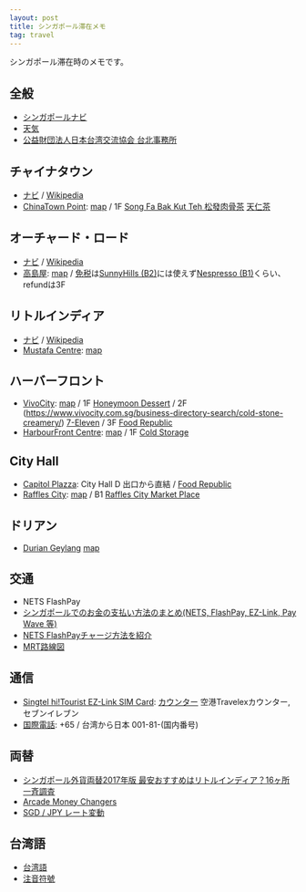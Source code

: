 ```yaml
---
layout: post
title: シンガポール滞在メモ
tag: travel
---
```

シンガポール滞在時のメモです。

## 全般 ##
* [シンガポールナビ](https://singapore.navi.com/)
* [天気](https://www.nea.gov.sg/weather)
* [公益財団法人日本台湾交流協会 台北事務所](https://www.sg.emb-japan.go.jp/itprtop_ja/index.html)

## チャイナタウン ##
* [ナビ](https://singapore.navi.com/miru/63/) / [Wikipedia](https://en.wikipedia.org/wiki/Chinatown,_Singapore)
* [ChinaTown Point](https://chinatownpoint.com.sg/): [map](https://goo.gl/maps/7uk1MPLgA2YTMS289) / 1F [Song Fa Bak Kut Teh 松發肉骨茶](https://songfa.com.sg/) [天仁茶](https://goo.gl/maps/UYuCXc9bm3f5kC8Z7)

## オーチャード・ロード ##
* [ナビ](https://singapore.navi.com/miru/42/) / [Wikipedia](https://en.wikipedia.org/wiki/Orchard_Road)
* [高島屋](https://www.takashimaya.com.sg/): [map](https://goo.gl/maps/9b7Y3jmCwgSKLYG39) / [免税](https://www.takashimaya.com.sg/ja/tourists-ja/%E5%85%8D%E7%A8%8E%E6%89%8B%E7%B6%9A%E3%81%8D/)は[SunnyHills (B2)](https://goo.gl/maps/98KYsXvkL7KSXWG99)には使えず[Nespresso (B1)](https://goo.gl/maps/rb2UAmZmxwzMJowPA)くらい、refundは3F

## リトルインディア ##
* [ナビ](https://singapore.navi.com/miru/56/) / [Wikipedia](https://en.wikipedia.org/wiki/Little_India,_Singapore)
* [Mustafa Centre](http://www.mustafa.com.sg/): [map](https://goo.gl/maps/v1jtnyE9WFTDH1fv5)

## ハーバーフロント ##
* [VivoCity](https://www.vivocity.com.sg/business-directory-search/): [map](https://goo.gl/maps/aiQCCxhZbDbs2t4AA) / 1F [Honeymoon Dessert](https://www.vivocity.com.sg/business-directory-search/honeymoon-dessert/) / 2F (https://www.vivocity.com.sg/business-directory-search/cold-stone-creamery/) [7-Eleven](https://www.vivocity.com.sg/business-directory-search/7-eleven/) / 3F [Food Republic](https://www.vivocity.com.sg/business-directory-search/food-republic/)
* [HarbourFront Centre](http://www.harbourfrontcentre.com.sg/store.php?CategoryID=594): [map](https://goo.gl/maps/HWnqFt8QjtcaYfVs8) / 1F [Cold Storage](http://www.harbourfrontcentre.com.sg/store-detail.php?CategoryID=594&StoreID=30)

## City Hall ##
* [Capitol Plazza](http://www.capitolpiazza.com/directory.html): City Hall D 出口から直結 / [Food Republic](https://goo.gl/maps/yhPzqt59WFgJthscA)
* [Raffles City](https://www.capitaland.com/sg/malls/rafflescity/en/stores.html): [map](https://goo.gl/maps/SMcAVKj5kVMAiVMb6) / B1 [Raffles City Market Place](https://www.capitaland.com/sg/malls/rafflescity/en/stores/raffles-city-market-place.html)

## ドリアン ##
* [Durian Geylang](https://www.facebook.com/duriandarensg/) [map](https://goo.gl/maps/rvxW5G4PFox)

## 交通 ##
* NETS FlashPay
* [シンガポールでのお金の支払い方法のまとめ(NETS, FlashPay, EZ-Link, Pay Wave 等)](https://sglife-tips.com/payment-method/)
* [NETS FlashPayチャージ方法を紹介](https://www.takeo-traveler.com/2017/12/singapore-nets-flashpay-topup.html)
* [MRT路線図](https://www.lta.gov.sg/content/ltaweb/en/public-transport/mrt-and-lrt-trains/train-system-map.html)

## 通信 ##
* [Singtel hi!Tourist EZ-Link SIM Card](https://www.singtel.com/personal/products-services/mobile/prepaid-plans/hi-tourist): [カウンター](https://www.singtel.com/personal/products-services/mobile/prepaid-plans/collection-location) 空港Travelexカウンター, セブンイレブン
* [国際電話](http://www.wtng.info/wtng-65-sg.html): +65 / 台湾から日本 001-81-(国内番号)

## 両替 ##
* [シンガポール外貨両替2017年版 最安おすすめはリトルインディア？16ヶ所一斉調査](http://www.card-user.net/1755.html)
* [Arcade Money Changers](https://goo.gl/maps/wqUqzZfyA4MBr4WF6)
* [SGD / JPY レート変動](http://www.xe.com/ja/currencycharts/?from=SGD&to=JPY&view=1M)

## 台湾語 ##
* [台湾語](https://ja.wikipedia.org/wiki/%E5%8F%B0%E6%B9%BE%E8%AA%9E)
* [注音符號](https://ja.wikipedia.org/wiki/%E6%B3%A8%E9%9F%B3%E7%AC%A6%E5%8F%B7)

